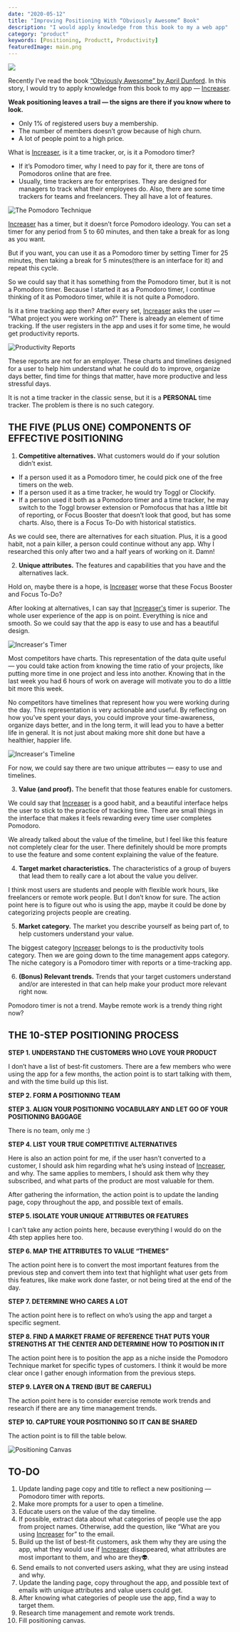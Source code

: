```yaml
---
date: "2020-05-12"
title: "Improving Positioning With “Obviously Awesome” Book"
description: "I would apply knowledge from this book to my a web app"
category: "product"
keywords: [Positioning, Productt, Productivity]
featuredImage: main.png
---
```


![](/main.png)

Recently I’ve read the book [“Obviously Awesome” by April Dunford](https://booksconcepts.com/obviously-awesome-by-april-dunford/). In this story, I would try to apply knowledge from this book to my app — [Increaser](https://increaser.org).

**Weak positioning leaves a trail — the signs are there if you know where to look.**

* Only 1% of registered users buy a membership.
* The number of members doesn’t grow because of high churn.
* A lot of people point to a high price.

What is [Increaser](https://increaser.org), is it a time tracker, or, is it a Pomodoro timer?

* If it’s Pomodoro timer, why I need to pay for it, there are tons of Pomodoros online that are free.
* Usually, time trackers are for enterprises. They are designed for managers to track what their employees do. Also, there are some time trackers for teams and freelancers. They all have a lot of features.

![The Pomodoro Technique](/pomodoro.jpg)

[Increaser](https://increaser.org) has a timer, but it doesn’t force Pomodoro ideology. You can set a timer for any period from 5 to 60 minutes, and then take a break for as long as you want.

But if you want, you can use it as a Pomodoro timer by setting Timer for 25 minutes, then taking a break for 5 minutes(there is an interface for it) and repeat this cycle.

So we could say that it has something from the Pomodoro timer, but it is not a Pomodoro timer. Because I started it as a Pomodoro timer, I continue thinking of it as Pomodoro timer, while it is not quite a Pomodoro.

Is it a time tracking app then? After every set, [Increaser](https://increaser.org) asks the user — “What project you were working on?” There is already an element of time tracking. If the user registers in the app and uses it for some time, he would get productivity reports.

![Productivity Reports](/reports.png)

These reports are not for an employer. These charts and timelines designed for a user to help him understand what he could do to improve, organize days better, find time for things that matter, have more productive and less stressful days.

It is not a time tracker in the classic sense, but it is a **PERSONAL** time tracker. The problem is there is no such category.

## THE FIVE (PLUS ONE) COMPONENTS OF EFFECTIVE POSITIONING

1. **Competitive alternatives.** What customers would do if your solution didn’t exist.

* If a person used it as a Pomodoro timer, he could pick one of the free timers on the web.
* If a person used it as a time tracker, he would try Toggl or Clockify.
* If a person used it both as a Pomodoro timer and a time tracker, he may switch to the Toggl browser extension or Pomofocus that has a little bit of reporting, or Focus Booster that doesn’t look that good, but has some charts. Also, there is a Focus To-Do with historical statistics.

As we could see, there are alternatives for each situation. Plus, it is a good habit, not a pain killer, a person could continue without any app. Why I researched this only after two and a half years of working on it. Damn!

2. **Unique attributes.** The features and capabilities that you have and the alternatives lack.

Hold on, maybe there is a hope, is [Increaser](https://increaser.org) worse that these Focus Booster and Focus To-Do?

After looking at alternatives, I can say that [Increaser's](https://increaser.org) timer is superior. The whole user experience of the app is on point. Everything is nice and smooth. So we could say that the app is easy to use and has a beautiful design.

![Increaser's Timer](/timer.png)

Most competitors have charts. This representation of the data quite useful — you could take action from knowing the time ratio of your projects, like putting more time in one project and less into another. Knowing that in the last week you had 6 hours of work on average will motivate you to do a little bit more this week.

No competitors have timelines that represent how you were working during the day. This representation is very actionable and useful. By reflecting on how you’ve spent your days, you could improve your time-awareness, organize days better, and in the long term, it will lead you to have a better life in general. It is not just about making more shit done but have a healthier, happier life.

![Increaser's Timeline](/timeline.png)

For now, we could say there are two unique attributes — easy to use and timelines.

3. **Value (and proof).** The benefit that those features enable for customers.

We could say that [Increaser](https://increaser.org) is a good habit, and a beautiful interface helps the user to stick to the practice of tracking time. There are small things in the interface that makes it feels rewarding every time user completes Pomodoro.

We already talked about the value of the timeline, but I feel like this feature not completely clear for the user. There definitely should be more prompts to use the feature and some content explaining the value of the feature.

4. **Target market characteristics.** The characteristics of a group of buyers that lead them to really care a lot about the value you deliver.

I think most users are students and people with flexible work hours, like freelancers or remote work people. But I don’t know for sure. The action point here is to figure out who is using the app, maybe it could be done by categorizing projects people are creating.

5. **Market category.** The market you describe yourself as being part of, to help customers understand your value.

The biggest category [Increaser](https://increaser.org) belongs to is the productivity tools category. Then we are going down to the time management apps category. The niche category is a Pomodoro timer with reports or a time-tracking app.

6. **(Bonus) Relevant trends.** Trends that your target customers understand and/or are interested in that can help make your product more relevant right now.

Pomodoro timer is not a trend. Maybe remote work is a trendy thing right now?

## THE 10-STEP POSITIONING PROCESS

**STEP 1. UNDERSTAND THE CUSTOMERS WHO LOVE YOUR PRODUCT**

I don’t have a list of best-fit customers. There are a few members who were using the app for a few months, the action point is to start talking with them, and with the time build up this list.

**STEP 2. FORM A POSITIONING TEAM**

**STEP 3. ALIGN YOUR POSITIONING VOCABULARY AND LET GO OF YOUR POSITIONING BAGGAGE**

There is no team, only me :)

**STEP 4. LIST YOUR TRUE COMPETITIVE ALTERNATIVES**

Here is also an action point for me, if the user hasn’t converted to a customer, I should ask him regarding what he’s using instead of [Increaser](https://increaser.org), and why. The same applies to members, I should ask them why they subscribed, and what parts of the product are most valuable for them.

After gathering the information, the action point is to update the landing page, copy throughout the app, and possible text of emails.

**STEP 5. ISOLATE YOUR UNIQUE ATTRIBUTES OR FEATURES**

I can’t take any action points here, because everything I would do on the 4th step applies here too.

**STEP 6. MAP THE ATTRIBUTES TO VALUE “THEMES”**

The action point here is to convert the most important features from the previous step and convert them into text that highlight what user gets from this features, like make work done faster, or not being tired at the end of the day.

**STEP 7. DETERMINE WHO CARES A LOT**

The action point here is to reflect on who’s using the app and target a specific segment.

**STEP 8. FIND A MARKET FRAME OF REFERENCE THAT PUTS YOUR STRENGTHS AT THE CENTER AND DETERMINE HOW TO POSITION IN IT**

The action point here is to position the app as a niche inside the Pomodoro Technique market for specific types of customers. I think it would be more clear once I gather enough information from the previous steps.

**STEP 9. LAYER ON A TREND (BUT BE CAREFUL)**

The action point here is to consider exercise remote work trends and research if there are any time management trends.

**STEP 10. CAPTURE YOUR POSITIONING SO IT CAN BE SHARED**

The action point is to fill the table below.

![Positioning Canvas](/canvas.png)

## TO-DO

1. Update landing page copy and title to reflect a new positioning — Pomodoro timer with reports.
2. Make more prompts for a user to open a timeline.
3. Educate users on the value of the day timeline.
4. If possible, extract data about what categories of people use the app from project names. Otherwise, add the question, like “What are you using [Increaser](https://increaser.org) for” to the email.
5. Build up the list of best-fit customers, ask them why they are using the app, what they would use if [Increaser](https://increaser.org) disappeared, what attributes are most important to them, and who are they👽.
6. Send emails to not converted users asking, what they are using instead and why.
7. Update the landing page, copy throughout the app, and possible text of emails with unique attributes and value users could get.
8. After knowing what categories of people use the app, find a way to target them.
9. Research time management and remote work trends.
10. Fill positioning canvas.